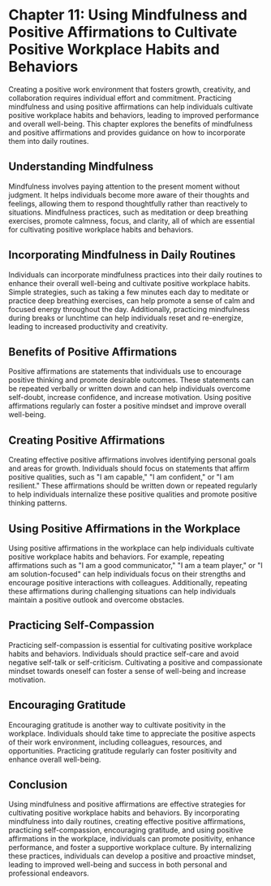Chapter 11: Using Mindfulness and Positive Affirmations to Cultivate Positive Workplace Habits and Behaviors
============================================================================================================

Creating a positive work environment that fosters growth, creativity, and collaboration requires individual effort and commitment. Practicing mindfulness and using positive affirmations can help individuals cultivate positive workplace habits and behaviors, leading to improved performance and overall well-being. This chapter explores the benefits of mindfulness and positive affirmations and provides guidance on how to incorporate them into daily routines.

Understanding Mindfulness
-------------------------

Mindfulness involves paying attention to the present moment without judgment. It helps individuals become more aware of their thoughts and feelings, allowing them to respond thoughtfully rather than reactively to situations. Mindfulness practices, such as meditation or deep breathing exercises, promote calmness, focus, and clarity, all of which are essential for cultivating positive workplace habits and behaviors.

Incorporating Mindfulness in Daily Routines
-------------------------------------------

Individuals can incorporate mindfulness practices into their daily routines to enhance their overall well-being and cultivate positive workplace habits. Simple strategies, such as taking a few minutes each day to meditate or practice deep breathing exercises, can help promote a sense of calm and focused energy throughout the day. Additionally, practicing mindfulness during breaks or lunchtime can help individuals reset and re-energize, leading to increased productivity and creativity.

Benefits of Positive Affirmations
---------------------------------

Positive affirmations are statements that individuals use to encourage positive thinking and promote desirable outcomes. These statements can be repeated verbally or written down and can help individuals overcome self-doubt, increase confidence, and increase motivation. Using positive affirmations regularly can foster a positive mindset and improve overall well-being.

Creating Positive Affirmations
------------------------------

Creating effective positive affirmations involves identifying personal goals and areas for growth. Individuals should focus on statements that affirm positive qualities, such as "I am capable," "I am confident," or "I am resilient." These affirmations should be written down or repeated regularly to help individuals internalize these positive qualities and promote positive thinking patterns.

Using Positive Affirmations in the Workplace
--------------------------------------------

Using positive affirmations in the workplace can help individuals cultivate positive workplace habits and behaviors. For example, repeating affirmations such as "I am a good communicator," "I am a team player," or "I am solution-focused" can help individuals focus on their strengths and encourage positive interactions with colleagues. Additionally, repeating these affirmations during challenging situations can help individuals maintain a positive outlook and overcome obstacles.

Practicing Self-Compassion
--------------------------

Practicing self-compassion is essential for cultivating positive workplace habits and behaviors. Individuals should practice self-care and avoid negative self-talk or self-criticism. Cultivating a positive and compassionate mindset towards oneself can foster a sense of well-being and increase motivation.

Encouraging Gratitude
---------------------

Encouraging gratitude is another way to cultivate positivity in the workplace. Individuals should take time to appreciate the positive aspects of their work environment, including colleagues, resources, and opportunities. Practicing gratitude regularly can foster positivity and enhance overall well-being.

Conclusion
----------

Using mindfulness and positive affirmations are effective strategies for cultivating positive workplace habits and behaviors. By incorporating mindfulness into daily routines, creating effective positive affirmations, practicing self-compassion, encouraging gratitude, and using positive affirmations in the workplace, individuals can promote positivity, enhance performance, and foster a supportive workplace culture. By internalizing these practices, individuals can develop a positive and proactive mindset, leading to improved well-being and success in both personal and professional endeavors.
